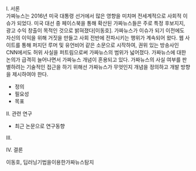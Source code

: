 Ⅰ. 서론   
가짜뉴스는 2016년 미국 대통령 선거에서 많은 영향을 미치며 전세계적으로 사회적 이슈가 되었다. 미국 대선 중 페이스북을 통해 확산된 가짜뉴스들은 주로 특정 후보지지, 광고 수익 창출이 목적인 것으로 밝혀졌다[이동호]. 가짜뉴스가 이슈가 되기 이전에도 자신의 이익을 위해 거짓을 만들고 사회 전반에 전파시키는 행위가 계속되어 왔다. 웹 사이트를 통해 퍼지던 루머 및 유언비어 같은 소문으로 시작하여, 권위 있는 방송사인 CNN에서도 허위 사실을 퍼트림으로써 가짜뉴스의 범위가 넓어졌다. 가짜뉴스에 대한 논의가 급격히 늘어나면서 가짜뉴스 개념이 혼용되고 있다. 가짜뉴스의 사실 여부를 판별하려는 기술적인 접근을 하기 위해선 가짜뉴스가 무엇인지 개념을 정의하고 개발 방향을 제시하여야 한다.
  - 정의
  - 필요성
  - 목표
  
Ⅱ. 관련 연구
  - 최근 논문으로 연구동향

Ⅲ. 

Ⅳ. 결론


이동호, 딥러닝기법을이용한가짜뉴스탐지
